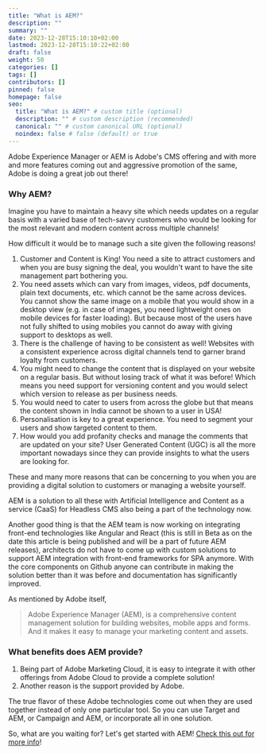 ```yaml
---
title: "What is AEM?"
description: ""
summary: ""
date: 2023-12-28T15:10:10+02:00
lastmod: 2023-12-28T15:10:22+02:00
draft: false
weight: 50
categories: []
tags: []
contributors: []
pinned: false
homepage: false
seo:
  title: "What is AEM?" # custom title (optional)
  description: "" # custom description (recommended)
  canonical: "" # custom canonical URL (optional)
  noindex: false # false (default) or true
---
```


Adobe Experience Manager or AEM is Adobe's CMS offering and with more and more features coming out and aggressive promotion of the same, Adobe is doing a great job out there!

### Why AEM? 

Imagine you have to maintain a heavy site which needs updates on a regular basis with a varied base of tech-savvy customers who would be looking for the most relevant and modern content across multiple channels!

How difficult it would be to manage such a site given the following reasons!

1. Customer and Content is King! You need a site to attract customers and when you are busy signing the deal, you wouldn't want to have the site management part bothering you.
2. You need assets which can vary from images, videos, pdf documents, plain text documents, etc. which cannot be the same across devices. You cannot show the same image on a mobile that you would show in a desktop view (e.g. in case of images, you need lightweight ones on mobile devices for faster loading). But because most of the users have not fully shifted to using mobiles you cannot do away with giving support to desktops as well.
3. There is the challenge of having to be consistent as well! Websites with a consistent experience across digital channels tend to garner brand loyalty from customers.
4. You might need to change the content that is displayed on your website on a regular basis. But without losing track of what it was before! Which means you need support for versioning content and you would select which version to release as per business needs.
5. You would need to cater to users from across the globe but that means the content shown in India cannot be shown to a user in USA! 
6. Personalisation is key to a great experience. You need to segment your users and show targeted content to them.
7. How would you add profanity checks and manage the comments that are updated on your site? User Generated Content (UGC) is all the more important nowadays since they can provide insights to what the users are looking for.

These and many more reasons that can be concerning to you when you are providing a digital solution to customers or managing a website yourself.

AEM is a solution to all these with Artificial Intelligence and Content as a service (CaaS) for Headless CMS also being a part of the technology now.

Another good thing is that the AEM team is now working on integrating front-end technologies like Angular and React (this is still in Beta as on the date this article is being published and will be a part of future AEM releases), architects do not have to come up with custom solutions to support AEM integration with front-end frameworks for SPA anymore.
With the core components on Github anyone can contribute in making the solution better than it was before and documentation has significantly improved.

As mentioned by Adobe itself,

> Adobe Experience Manager (AEM), is a comprehensive content management solution for building websites, mobile apps and forms. And it makes it easy to manage your marketing content and assets.

### What benefits does AEM provide?

1. Being part of Adobe Marketing Cloud, it is easy to integrate it with other offerings from Adobe Cloud to provide a complete solution!
2. Another reason is the support provided by Adobe.

The true flavor of these Adobe technologies come out when they are used together instead of only one particular tool. So you can use Target and AEM, or Campaign and AEM, or incorporate all in one solution.

So, what are you waiting for? Let's get started with AEM! [Check this out for more info](https://www.adobe.io/apis/experiencecloud/aem.html)!